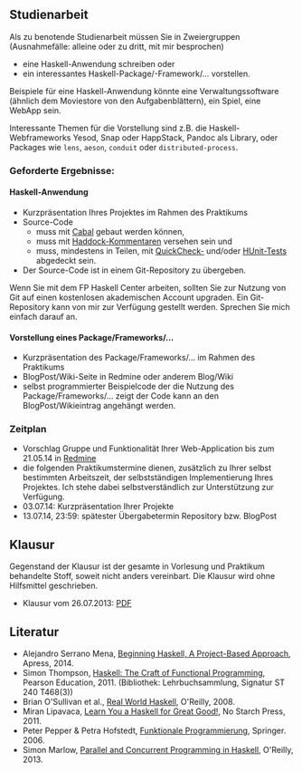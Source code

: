 ## Studienarbeit

Als zu benotende Studienarbeit müssen Sie in Zweiergruppen (Ausnahmefälle: alleine oder zu dritt, mit mir besprochen)

-   eine Haskell-Anwendung schreiben oder
-   ein interessantes Haskell-Package/-Framework/... vorstellen.

Beispiele für eine Haskell-Anwendung könnte eine Verwaltungssoftware (ähnlich dem Moviestore von den Aufgabenblättern), ein Spiel, eine WebApp sein.

Interessante Themen für die Vorstellung sind z.B. die Haskell-Webframeworks Yesod, Snap oder HappStack,
Pandoc als Library, oder Packages wie `lens`, `aeson`, `conduit` oder `distributed-process`.

### Geforderte Ergebnisse:

#### Haskell-Anwendung

-   Kurzpräsentation Ihres Projektes im Rahmen des Praktikums
-   Source-Code
    -   muss mit [Cabal](http://www.haskell.org/cabal/) gebaut werden können,
    -   muss mit [Haddock-Kommentaren](http://www.haskell.org/haddock/) versehen sein und
    -   muss, mindestens in Teilen, mit [QuickCheck-](http://hackage.haskell.org/package/QuickCheck) und/oder [HUnit-Tests](http://hackage.haskell.org/package/HUnit) abgedeckt sein.
-   Der Source-Code ist in einem Git-Repository zu übergeben.

Wenn Sie mit dem FP Haskell Center arbeiten, sollten Sie zur Nutzung von Git auf einen kostenlosen akademischen Account upgraden. Ein Git-Repository kann von mir zur Verfügung gestellt werden. Sprechen Sie mich einfach darauf an.

#### Vorstellung eines Package/Frameworks/...

-   Kurzpräsentation des Package/Frameworks/... im Rahmen des Praktikums
-   BlogPost/Wiki-Seite in Redmine oder anderem Blog/Wiki
-   selbst programmierter Beispielcode der die Nutzung des Package/Frameworks/... zeigt
    der Code kann an den BlogPost/Wikieintrag angehängt werden.


### Zeitplan

-   Vorschlag Gruppe und Funktionalität Ihrer Web-Application bis zum 21.05.14 in [Redmine](https://redmine.cs.hm.edu/projects/2014-braun-funktionale-programmierung?jump=welcome)
-   die folgenden Praktikumstermine dienen, zusätzlich zu Ihrer selbst
    bestimmten Arbeitszeit, der selbstständigen Implementierung
    Ihres Projektes. Ich stehe dabei selbstverständlich
    zur Unterstützung zur Verfügung.
-   03.07.14: Kurzpräsentation Ihrer Projekte
-   13.07.14, 23:59: spätester Übergabetermin Repository bzw. BlogPost

## Klausur

Gegenstand der Klausur ist der gesamte in Vorlesung und Praktikum
behandelte Stoff, soweit nicht anders vereinbart. Die Klausur
wird ohne Hilfsmittel geschrieben.

-   Klausur vom 26.07.2013: [PDF](/docs/lectures/fun/pdf/KlausurSS2013.pdf)

## Literatur

-   Alejandro Serrano Mena, [Beginning Haskell, A Project-Based Approach](http://www.apress.com/9781430262503), Apress, 2014.
-   Simon Thompson, [Haskell: The Craft of Functional Programming](http://www.haskellcraft.com/craft3e/Home.html), Pearson Education, 2011.
    (Bibliothek: Lehrbuchsammlung, Signatur ST 240 T468(3))
-   Brian O'Sullivan et al., [Real World Haskell](http://book.realworldhaskell.org/read/), O'Reilly, 2008.
-   Miran Lipavaca, [Learn You a Haskell for Great Good!](http://learnyouahaskell.com/chapters), No Starch Press, 2011.
-   Peter Pepper & Petra Hofstedt, [Funktionale Programmierung](http://link.springer.com/book/10.1007/3-540-34796-8/page/1), Springer. 2006.
-   Simon Marlow, [Parallel and Concurrent Programming in Haskell](http://chimera.labs.oreilly.com/books/1230000000929/index.html), O'Reilly, 2013.
